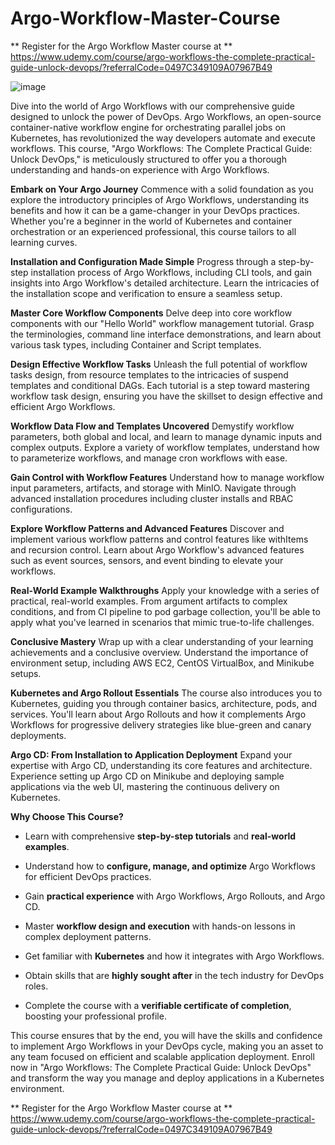 # Argo-Workflow-Master-Course

** Register for the Argo Workflow Master course at ** https://www.udemy.com/course/argo-workflows-the-complete-practical-guide-unlock-devops/?referralCode=0497C349109A07967B49

![image](https://github.com/user-attachments/assets/8a24dd38-1a62-4862-a2fc-12a49729ecdc)


Dive into the world of Argo Workflows with our comprehensive guide designed to unlock the power of DevOps. Argo Workflows, an open-source container-native workflow engine for orchestrating parallel jobs on Kubernetes, has revolutionized the way developers automate and execute workflows. This course, "Argo Workflows: The Complete Practical Guide: Unlock DevOps," is meticulously structured to offer you a thorough understanding and hands-on experience with Argo Workflows.

**Embark on Your Argo Journey** Commence with a solid foundation as you explore the introductory principles of Argo Workflows, understanding its benefits and how it can be a game-changer in your DevOps practices. Whether you're a beginner in the world of Kubernetes and container orchestration or an experienced professional, this course tailors to all learning curves.

**Installation and Configuration Made Simple** Progress through a step-by-step installation process of Argo Workflows, including CLI tools, and gain insights into Argo Workflow's detailed architecture. Learn the intricacies of the installation scope and verification to ensure a seamless setup.

**Master Core Workflow Components** Delve deep into core workflow components with our "Hello World" workflow management tutorial. Grasp the terminologies, command line interface demonstrations, and learn about various task types, including Container and Script templates.

**Design Effective Workflow Tasks** Unleash the full potential of workflow tasks design, from resource templates to the intricacies of suspend templates and conditional DAGs. Each tutorial is a step toward mastering workflow task design, ensuring you have the skillset to design effective and efficient Argo Workflows.

**Workflow Data Flow and Templates Uncovered** Demystify workflow parameters, both global and local, and learn to manage dynamic inputs and complex outputs. Explore a variety of workflow templates, understand how to parameterize workflows, and manage cron workflows with ease.

**Gain Control with Workflow Features** Understand how to manage workflow input parameters, artifacts, and storage with MinIO. Navigate through advanced installation procedures including cluster installs and RBAC configurations.

**Explore Workflow Patterns and Advanced Features** Discover and implement various workflow patterns and control features like withItems and recursion control. Learn about Argo Workflow's advanced features such as event sources, sensors, and event binding to elevate your workflows.

**Real-World Example Walkthroughs** Apply your knowledge with a series of practical, real-world examples. From argument artifacts to complex conditions, and from CI pipeline to pod garbage collection, you'll be able to apply what you've learned in scenarios that mimic true-to-life challenges.

**Conclusive Mastery** Wrap up with a clear understanding of your learning achievements and a conclusive overview. Understand the importance of environment setup, including AWS EC2, CentOS VirtualBox, and Minikube setups.

**Kubernetes and Argo Rollout Essentials** The course also introduces you to Kubernetes, guiding you through container basics, architecture, pods, and services. You'll learn about Argo Rollouts and how it complements Argo Workflows for progressive delivery strategies like blue-green and canary deployments.

**Argo CD: From Installation to Application Deployment** Expand your expertise with Argo CD, understanding its core features and architecture. Experience setting up Argo CD on Minikube and deploying sample applications via the web UI, mastering the continuous delivery on Kubernetes.

**Why Choose This Course?**

-   Learn with comprehensive **step-by-step tutorials** and **real-world examples**.

-   Understand how to **configure, manage, and optimize** Argo Workflows for efficient DevOps practices.

-   Gain **practical experience** with Argo Workflows, Argo Rollouts, and Argo CD.

-   Master **workflow design and execution** with hands-on lessons in complex deployment patterns.

-   Get familiar with **Kubernetes** and how it integrates with Argo Workflows.

-   Obtain skills that are **highly sought after** in the tech industry for DevOps roles.

-   Complete the course with a **verifiable certificate of completion**, boosting your professional profile.

This course ensures that by the end, you will have the skills and confidence to implement Argo Workflows in your DevOps cycle, making you an asset to any team focused on efficient and scalable application deployment. Enroll now in "Argo Workflows: The Complete Practical Guide: Unlock DevOps" and transform the way you manage and deploy applications in a Kubernetes environment.

** Register for the Argo Workflow Master course at ** https://www.udemy.com/course/argo-workflows-the-complete-practical-guide-unlock-devops/?referralCode=0497C349109A07967B49
